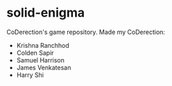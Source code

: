 # solid-enigma
CoDerection's game repository.
Made my CoDerection:
- Krishna Ranchhod
- Colden Sapir
- Samuel Harrison
- James Venkatesan
- Harry Shi
